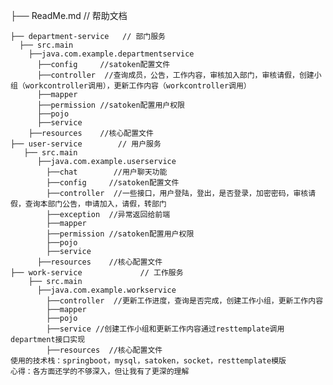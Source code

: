 ├── ReadMe.md           // 帮助文档
    
    ├── department-service   // 部门服务
      ├── src.main
        ├──java.com.example.departmentservice
          ├──config     //satoken配置文件
          ├──controller  //查询成员，公告，工作内容，审核加入部门，审核请假，创建小组（workcontroller调用），更新工作内容（workcontroller调用）
          ├──mapper
          ├──permission //satoken配置用户权限
          ├──pojo
          ├──service
        ├──resources    //核心配置文件
    ├── user-service        // 用户服务
       ├── src.main
          ├──java.com.example.userservice
            ├──chat        //用户聊天功能
            ├──config     //satoken配置文件
            ├──controller  //一些接口，用户登陆，登出，是否登录，加密密码，审核请假，查询本部门公告，申请加入，请假，转部门
            ├──exception  //异常返回给前端
            ├──mapper      
            ├──permission //satoken配置用户权限
            ├──pojo
            ├──service    
          ├──resources    //核心配置文件
    ├── work-service             // 工作服务
        ├── src.main
          ├──java.com.example.workservice
            ├──controller  //更新工作进度，查询是否完成，创建工作小组，更新工作内容
            ├──mapper    
            ├──pojo
            ├──service //创建工作小组和更新工作内容通过resttemplate调用department接口实现
            ├──resources  //核心配置文件
    使用的技术栈：springboot，mysql，satoken，socket，resttemplate模版
    心得：各方面还学的不够深入，但让我有了更深的理解
  

